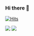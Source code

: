 ### Hi there 👋

[![Hits](https://hits.seeyoufarm.com/api/count/incr/badge.svg?url=https%3A%2F%2Fgithub.com%2Fwoojenoh&count_bg=%23F5DF4D&title_bg=%23939597&icon=&icon_color=%23E7E7E7&title=hits&edge_flat=false)](https://hits.seeyoufarm.com)

<a href="https://www.linkedin.com/in/wooje-noh-76b55812b/" target="_blank" rel="noopener"><img src="https://img.shields.io/badge/LinkedIn-0077B5?logo=LinkedIn&logoColor=white" /></a>
<a href="mailto:woojenoh@gmail.com" rel="noopener"><img src="https://img.shields.io/badge/Email-D14836?logo=Gmail&logoColor=white" /></a>
